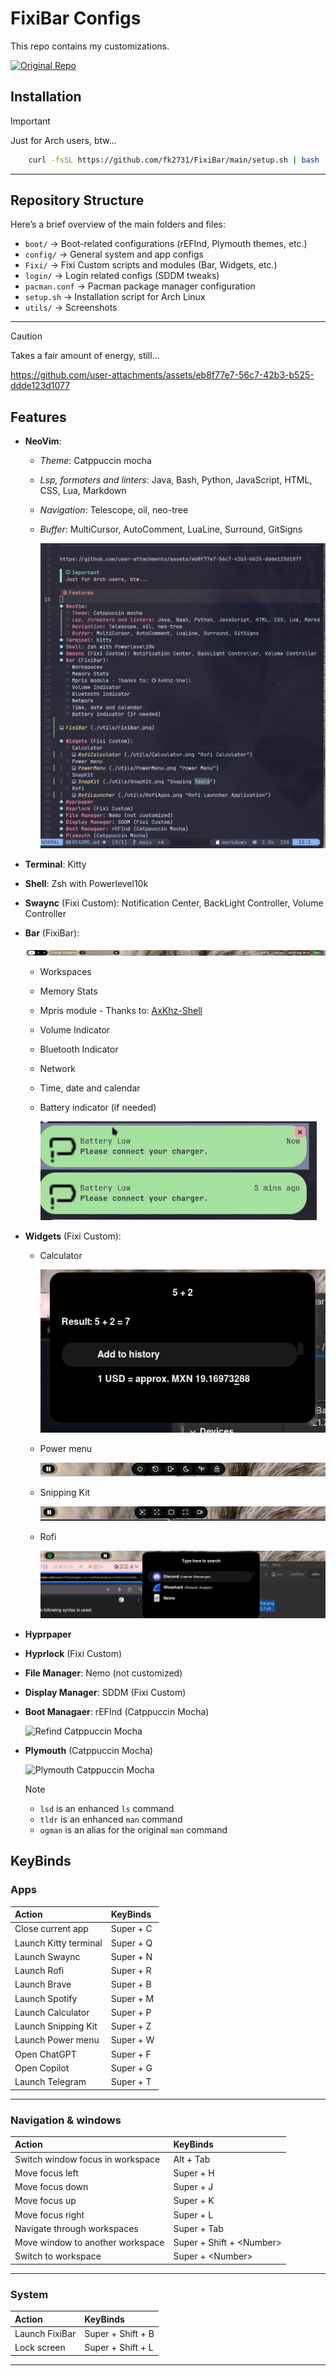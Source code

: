 # FixiBar Configs

This repo contains my customizations.

[![Original Repo](https://img.shields.io/badge/Original%20Repo-181717?style=flat&logo=github)](https://github.com/fk2731/FixiBar)

## Installation

> [!IMPORTANT]
> Just for Arch users, btw...

```bash
    curl -fsSL https://github.com/fk2731/FixiBar/main/setup.sh | bash
```

---

## Repository Structure

Here’s a brief overview of the main folders and files:

- `boot/` → Boot-related configurations (rEFInd, Plymouth themes, etc.)
- `config/` → General system and app configs
- `Fixi/` → Fixi Custom scripts and modules (Bar, Widgets, etc.)
- `login/` → Login related configs (SDDM tweaks)
- `pacman.conf` → Pacman package manager configuration
- `setup.sh` → Installation script for Arch Linux
- `utils/` → Screenshots

---

> [!CAUTION]
> Takes a fair amount of energy, still...

https://github.com/user-attachments/assets/eb8f77e7-56c7-42b3-b525-ddde123d1077

## Features

- **NeoVim**:
  - _Theme_: Catppuccin mocha
  - _Lsp, formaters and linters_: Java, Bash, Python, JavaScript, HTML, CSS, Lua, Markdown
  - _Navigation_: Telescope, oil, neo-tree
  - _Buffer_: MultiCursor, AutoComment, LuaLine, Surround, GitSigns

    ![Nvim example](./utils/Nvim.png "Nvim")

- **Terminal**: Kitty
- **Shell**: Zsh with Powerlevel10k
- **Swaync** (Fixi Custom): Notification Center, BackLight Controller, Volume Controller
- **Bar** (FixiBar):

  ![FixiBar](./utils/FixiBar.png "FixiBar")
  - Workspaces
  - Memory Stats
  - Mpris module - Thanks to: [AxKhz-Shell](https://github.com/mariokhz/AxKhz-Shell)
  - Volume Indicator
  - Bluetooth Indicator
  - Network
  - Time, date and calendar
  - Battery indicator (if needed)

    ![Battery Indicator](./utils/BatteryIndicator.png)

- **Widgets** (Fixi Custom):
  - Calculator

    ![RofiCalculator](./utils/Calculator.png "Rofi Calculator")

  - Power menu

    ![PowerMenu](./utils/PowerMenu.png "Power Menu")

  - Snipping Kit

    ![SnippingKit](./utils/SnapKit.png "Snaping Tools")

  - Rofi

    ![RofiLauncher](./utils/RofiApps.png "Rofi Launcher Application")

- **Hyprpaper**
- **Hyprlock** (Fixi Custom)
- **File Manager**: Nemo (not customized)
- **Display Manager**: SDDM (Fixi Custom)
- **Boot Managaer**: rEFInd (Catppuccin Mocha)

  ![Refind Catppuccin Mocha](https://github.com/catppuccin/refind/blob/main/assets/previews/mocha.webp "Plymouth Catppuccin Mocha")

- **Plymouth** (Catppuccin Mocha)

  ![Plymouth Catppuccin Mocha](https://github.com/catppuccin/plymouth/blob/main/assets/mocha.webp "Plymouth Catppuccin Mocha")

  > [!NOTE]
  >
  > - `lsd` is an enhanced `ls` command
  > - `tldr` is an enhanced `man` command
  > - `ogman` is an alias for the original `man` command

## KeyBinds

### Apps

| Action                | KeyBinds  |
| :-------------------- | :-------- |
| Close current app     | Super + C |
| Launch Kitty terminal | Super + Q |
| Launch Swaync         | Super + N |
| Launch Rofi           | Super + R |
| Launch Brave          | Super + B |
| Launch Spotify        | Super + M |
| Launch Calculator     | Super + P |
| Launch Snipping Kit   | Super + Z |
| Launch Power menu     | Super + W |
| Open ChatGPT          | Super + F |
| Open Copilot          | Super + G |
| Launch Telegram       | Super + T |

---

### Navigation & windows

| Action                           | KeyBinds                       |
| :------------------------------- | :----------------------------- |
| Switch window focus in workspace | Alt + Tab                      |
| Move focus left                  | Super + H                      |
| Move focus down                  | Super + J                      |
| Move focus up                    | Super + K                      |
| Move focus right                 | Super + L                      |
| Navigate through workspaces      | Super + Tab                    |
| Move window to another workspace | Super + Shift + &lt;Number&gt; |
| Switch to workspace              | Super + &lt;Number&gt;         |

---

### System

| Action         | KeyBinds          |
| :------------- | :---------------- |
| Launch FixiBar | Super + Shift + B |
| Lock screen    | Super + Shift + L |

---

